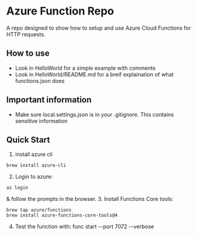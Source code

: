 # Azure Function Repo
A repo designed to show how to setup and use Azure Cloud Functions for HTTP requests.
## How to use
- Look in HelloWorld for a simple example with comments
- Look in HelloWorld/README.md for a breif explaination of what functions.json does


## Important information
- Make sure local.settings.json is in your .gitignore. This contains sensitive information


## Quick Start
1. install azure cli
```
brew install azure-cli
```
2. Login to azure:
```
az login
```
& follow the prompts in the browser.
3. Install Functions Core tools:
```
brew tap azure/functions
brew install azure-functions-core-tools@4
```
4. Test the function with:
func start --port 7072 --verbose
